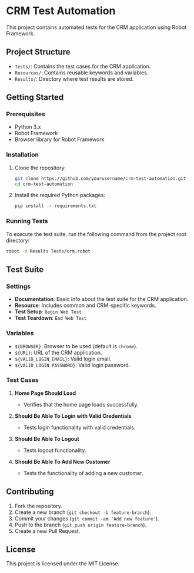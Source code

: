 # CRM Test Automation

This project contains automated tests for the CRM application using Robot Framework.

## Project Structure

- `Tests/`: Contains the test cases for the CRM application.
- `Resources/`: Contains reusable keywords and variables.
- `Results/`: Directory where test results are stored.

## Getting Started

### Prerequisites

- Python 3.x
- Robot Framework
- Browser library for Robot Framework

### Installation

1. Clone the repository:
    ```sh
    git clone https://github.com/yourusername/crm-test-automation.git
    cd crm-test-automation
    ```

2. Install the required Python packages:
    ```sh
    pip install -r requirements.txt
    ```

### Running Tests

To execute the test suite, run the following command from the project root directory:
```sh
robot -d Results Tests/crm.robot
```

## Test Suite

### Settings

- **Documentation**: Basic info about the test suite for the CRM application.
- **Resource**: Includes common and CRM-specific keywords.
- **Test Setup**: `Begin Web Test`
- **Test Teardown**: `End Web Test`

### Variables

- `${BROWSER}`: Browser to be used (default is `chrome`).
- `${URL}`: URL of the CRM application.
- `${VALID_LOGIN_EMAIL}`: Valid login email.
- `${VALID_LOGIN_PASSWORD}`: Valid login password.

### Test Cases

1. **Home Page Should Load**
    - Verifies that the home page loads successfully.

2. **Should Be Able To Login with Valid Credentials**
    - Tests login functionality with valid credentials.

3. **Should Be Able To Logout**
    - Tests logout functionality.

4. **Should Be Able To Add New Customer**
    - Tests the functionality of adding a new customer.

## Contributing

1. Fork the repository.
2. Create a new branch (`git checkout -b feature-branch`).
3. Commit your changes (`git commit -am 'Add new feature'`).
4. Push to the branch (`git push origin feature-branch`).
5. Create a new Pull Request.

## License

This project is licensed under the MIT License.
